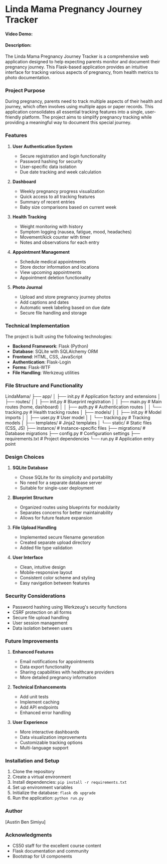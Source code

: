 # Linda Mama Pregnancy Journey Tracker
#### Video Demo: <URL HERE>
#### Description:

The Linda Mama Pregnancy Journey Tracker is a comprehensive web application designed to help expecting parents monitor and document their pregnancy journey. This Flask-based application provides an intuitive interface for tracking various aspects of pregnancy, from health metrics to photo documentation.

### Project Purpose

During pregnancy, parents need to track multiple aspects of their health and journey, which often involves using multiple apps or paper records. This application consolidates all essential tracking features into a single, user-friendly platform. The project aims to simplify pregnancy tracking while providing a meaningful way to document this special journey.

### Features

1. **User Authentication System**
   - Secure registration and login functionality
   - Password hashing for security
   - User-specific data isolation
   - Due date tracking and week calculation

2. **Dashboard**
   - Weekly pregnancy progress visualization
   - Quick access to all tracking features
   - Summary of recent entries
   - Baby size comparisons based on current week

3. **Health Tracking**
   - Weight monitoring with history
   - Symptom logging (nausea, fatigue, mood, headaches)
   - Movement/kick counter with timer
   - Notes and observations for each entry

4. **Appointment Management**
   - Schedule medical appointments
   - Store doctor information and locations
   - View upcoming appointments
   - Appointment deletion functionality

5. **Photo Journal**
   - Upload and store pregnancy journey photos
   - Add captions and dates
   - Automatic week labeling based on due date
   - Secure file handling and storage

### Technical Implementation

The project is built using the following technologies:

- **Backend Framework**: Flask (Python)
- **Database**: SQLite with SQLAlchemy ORM
- **Frontend**: HTML, CSS, JavaScript
- **Authentication**: Flask-Login
- **Forms**: Flask-WTF
- **File Handling**: Werkzeug utilities

### File Structure and Functionality


LindaMama/
├── app/
│   ├── init.py          # Application factory and extensions
│   ├── routes/
│   │   ├── init.py      # Blueprint registration
│   │   ├── main.py          # Main routes (home, dashboard)
│   │   ├── auth.py          # Authentication routes
│   │   └── tracking.py      # Health tracking routes
│   ├── models/
│   │   ├── init.py      # Model imports
│   │   ├── user.py          # User model
│   │   └── tracking.py      # Tracking models
│   ├── templates/           # Jinja2 templates
│   └── static/              # Static files (CSS, JS)
├── instance/                # Instance-specific files
├── migrations/              # Database migrations
├── config.py               # Configuration settings
├── requirements.txt        # Project dependencies
└── run.py                 # Application entry point


### Design Choices

1. **SQLite Database**
   - Chose SQLite for its simplicity and portability
   - No need for a separate database server
   - Suitable for single-user deployment

2. **Blueprint Structure**
   - Organized routes using blueprints for modularity
   - Separates concerns for better maintainability
   - Allows for future feature expansion

3. **File Upload Handling**
   - Implemented secure filename generation
   - Created separate upload directory
   - Added file type validation

4. **User Interface**
   - Clean, intuitive design
   - Mobile-responsive layout
   - Consistent color scheme and styling
   - Easy navigation between features

### Security Considerations

- Password hashing using Werkzeug's security functions
- CSRF protection on all forms
- Secure file upload handling
- User session management
- Data isolation between users

### Future Improvements

1. **Enhanced Features**
   - Email notifications for appointments
   - Data export functionality
   - Sharing capabilities with healthcare providers
   - More detailed pregnancy information

2. **Technical Enhancements**
   - Add unit tests
   - Implement caching
   - Add API endpoints
   - Enhanced error handling

3. **User Experience**
   - More interactive dashboards
   - Data visualization improvements
   - Customizable tracking options
   - Multi-language support

### Installation and Setup

1. Clone the repository
2. Create a virtual environment
3. Install dependencies: `pip install -r requirements.txt`
4. Set up environment variables
5. Initialize the database: `flask db upgrade`
6. Run the application: `python run.py`

### Author
[Austin Ben Simiyu]

### Acknowledgments
- CS50 staff for the excellent course content
- Flask documentation and community
- Bootstrap for UI components